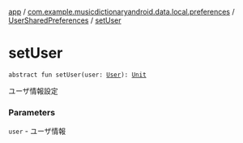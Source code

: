 [app](../../index.md) / [com.example.musicdictionaryandroid.data.local.preferences](../index.md) / [UserSharedPreferences](index.md) / [setUser](./set-user.md)

# setUser

`abstract fun setUser(user: `[`User`](../../com.example.musicdictionaryandroid.domain.model.entity/-user/index.md)`): `[`Unit`](https://kotlinlang.org/api/latest/jvm/stdlib/kotlin/-unit/index.html)

ユーザ情報設定

### Parameters

`user` - ユーザ情報